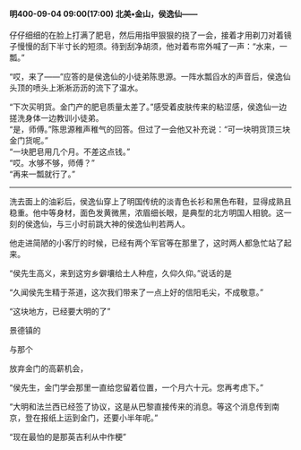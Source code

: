 #### 明400-09-04 09:00(17:00) 北美•金山，侯逸仙——

仔仔细细的在脸上打满了肥皂，然后用指甲狠狠的挠了一会，接着才用剃刀对着镜子慢慢的刮下半寸长的短须。待到刮净胡须，他对着布帘外喊了一声：“水来，一瓢。”

“哎，来了——”应答的是侯逸仙的小徒弟陈思源。一阵水瓢舀水的声音后，侯逸仙头顶的喷头上淅淅沥沥的流下了温水。

“下次买明货。金门产的肥皂质量太差了。”感受着皮肤传来的粘涩感，侯逸仙一边搓洗身体一边教训小徒弟。  
“是，师傅。”陈思源稚声稚气的回答。但过了一会他又补充说：“可一块明货顶三块金门货呢。”  
“一块肥皂用几个月。不差这点钱。”  
“哎。水够不够，师傅？”  
“再来一瓢就行了。”  

***

洗去面上的油彩后，侯逸仙穿上了明国传统的淡青色长衫和黑色布鞋，显得成熟且稳重。他中等身材，面色发黄微黑，浓眉细长眼，是典型的北方明国人相貌。这一刻的侯逸仙，与三小时前跳大神的侯逸仙判若两人。

他走进简陋的小客厅的时候，已经有两个军官等在那里了，这时两人都急忙站了起来。

“侯先生高义，来到这穷乡僻壤给土人种痘，久仰久仰。”说话的是


“久闻侯先生精于茶道，这次我们带来了一点上好的信阳毛尖，不成敬意。”

“这块地方，已经要大明的了”

景德镇的


与那个

放弃金门的高薪机会，

“侯先生，金门学会那里一直给您留着位置，一个月六十元。您再考虑下。”

“大明和法兰西已经签了协议，这是从巴黎直接传来的消息。等这个消息传到南京，登在报纸上运到金门，还要小半年呢。”

“现在最怕的是那英吉利从中作梗”